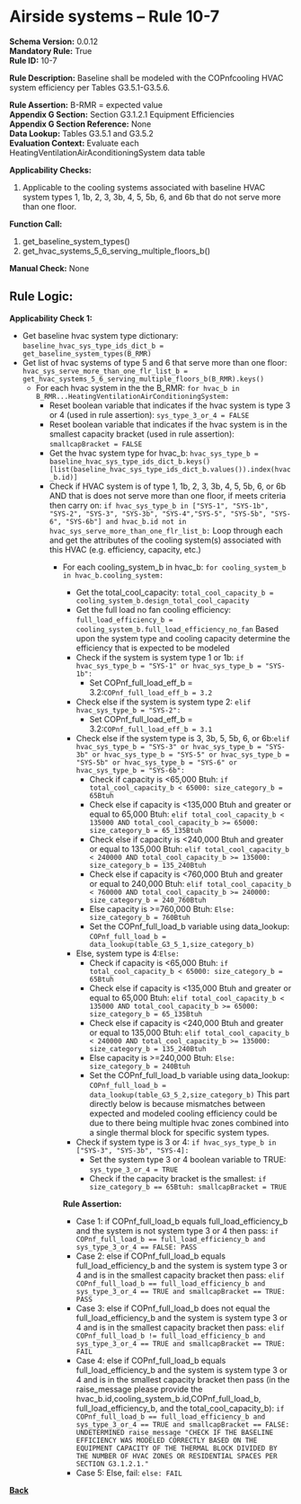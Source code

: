 # Airside systems – Rule 10-7  
**Schema Version:** 0.0.12  
**Mandatory Rule:** True     
**Rule ID:** 10-7  
 
**Rule Description:** Baseline shall be modeled with the COPnfcooling HVAC system efficiency per Tables G3.5.1-G3.5.6.   

**Rule Assertion:** B-RMR = expected value                                           
**Appendix G Section:** Section G3.1.2.1 Equipment Efficiencies  
**Appendix G Section Reference:** None  
**Data Lookup:** Tables G3.5.1 and G3.5.2  
**Evaluation Context:** Evaluate each HeatingVentilationAirAconditioningSystem data table  

**Applicability Checks:**  

1. Applicable to the cooling systems associated with baseline HVAC system types 1, 1b, 2, 3, 3b, 4, 5, 5b, 6, and 6b that do not serve more than one floor.  

**Function Call:**  

1. get_baseline_system_types()
2. get_hvac_systems_5_6_serving_multiple_floors_b()

**Manual Check:** None  

## Rule Logic:  
**Applicability Check 1:**   
- Get baseline hvac system type dictionary: `baseline_hvac_sys_type_ids_dict_b = get_baseline_system_types(B_RMR)`
- Get list of hvac systems of type 5 and 6 that serve more than one floor: `hvac_sys_serve_more_than_one_flr_list_b = get_hvac_systems_5_6_serving_multiple_floors_b(B_RMR).keys()`
    - For each hvac system in the the B_RMR: `for hvac_b in B_RMR...HeatingVentilationAirConditioningSystem:`
        - Reset boolean variable that indicates if the hvac system is type 3 or 4 (used in rule assertion): `sys_type_3_or_4 = FALSE`
        - Reset boolean variable that indicates if the hvac system is in the smallest capacity bracket (used in rule assertion): `smallcapBracket = FALSE`
        - Get the hvac system type for hvac_b: `hvac_sys_type_b = baseline_hvac_sys_type_ids_dict_b.keys()[list(baseline_hvac_sys_type_ids_dict_b.values()).index(hvac_b.id)]`
        - Check if HVAC system is of type 1, 1b, 2, 3, 3b, 4, 5, 5b, 6, or 6b AND that is does not serve more than one floor, if meets criteria then carry on: `if hvac_sys_type_b in ["SYS-1", "SYS-1b", "SYS-2", "SYS-3", "SYS-3b", "SYS-4","SYS-5", "SYS-5b", "SYS-6", "SYS-6b"] and hvac_b.id not in hvac_sys_serve_more_than_one_flr_list_b:` 
            Loop through each and get the attributes of the cooling system(s) associated with this HVAC (e.g. efficiency, capacity, etc.)
            - For each cooling_system_b in hvac_b: `for cooling_system_b in hvac_b.cooling_system:`
                - Get the total_cool_capacity: `total_cool_capacity_b = cooling_system_b.design_total_cool_capacity`
                - Get the full load no fan cooling efficiency: `full_load_efficiency_b = cooling_system_b.full_load_efficiency_no_fan`
                Based upon the system type and cooling capacity determine the efficiency that is expected to be modeled
                - Check if the system is system type 1 or 1b: `if hvac_sys_type_b = "SYS-1" or hvac_sys_type_b = "SYS-1b":`
                    - Set COPnf_full_load_eff_b = 3.2:`COPnf_full_load_eff_b = 3.2`
                - Check else if the system is system type 2: `elif hvac_sys_type_b = "SYS-2":`
                    - Set COPnf_full_load_eff_b = 3.2:`COPnf_full_load_eff_b = 3.1`
                - Check else if the system type is 3, 3b, 5, 5b, 6, or 6b:`elif hvac_sys_type_b = "SYS-3" or hvac_sys_type_b = "SYS-3b" or hvac_sys_type_b = "SYS-5" or hvac_sys_type_b = "SYS-5b" or hvac_sys_type_b = "SYS-6" or hvac_sys_type_b = "SYS-6b":`
                    - Check if capacity is <65,000 Btuh: `if total_cool_capacity_b < 65000: size_category_b = 65Btuh`
                    - Check else if capacity is <135,000 Btuh and greater or equal to 65,000 Btuh: `elif total_cool_capacity_b < 135000 AND total_cool_capacity_b >= 65000: size_category_b = 65_135Btuh`
                    - Check else if capacity is <240,000 Btuh and greater or equal to 135,000 Btuh: `elif total_cool_capacity_b < 240000 AND total_cool_capacity_b >= 135000: size_category_b = 135_240Btuh`
                    - Check else if capacity is <760,000 Btuh and greater or equal to 240,000 Btuh: `elif total_cool_capacity_b < 760000 AND total_cool_capacity_b >= 240000: size_category_b = 240_760Btuh`
                    - Else capacity is >=760,000 Btuh: `Else: size_category_b = 760Btuh`
                    - Set the COPnf_full_load_b variable using data_lookup: `COPnf_full_load_b = data_lookup(table_G3_5_1,size_category_b)`
                - Else, system type is 4:`Else:` 
                    - Check if capacity is <65,000 Btuh: `if total_cool_capacity_b < 65000: size_category_b = 65Btuh`
                    - Check else if capacity is <135,000 Btuh and greater or equal to 65,000 Btuh: `elif total_cool_capacity_b < 135000 AND total_cool_capacity_b >= 65000: size_category_b = 65_135Btuh`
                    - Check else if capacity is <240,000 Btuh and greater or equal to 135,000 Btuh: `elif total_cool_capacity_b < 240000 AND total_cool_capacity_b >= 135000: size_category_b = 135_240Btuh`
                    - Else capacity is >=240,000 Btuh: `Else: size_category_b = 240Btuh`
                    - Set the COPnf_full_load_b variable using data_lookup: `COPnf_full_load_b = data_lookup(table_G3_5_2,size_category_b)`
                This part directly below is because mismatches between expected and modeled cooling efficiency could be due to there being multiple hvac zones combined into a single thermal block for specific system types.
                - Check if system type is 3 or 4: `if hvac_sys_type_b in ["SYS-3", "SYS-3b", "SYS-4]:` 
                    - Set the system type 3 or 4 boolean variable to TRUE: `sys_type_3_or_4 = TRUE`      
                    - Check if the capacity bracket is the smallest: `if size_category_b == 65Btuh: smallcapBracket = TRUE`  
                                                
                **Rule Assertion:**
                - Case 1: if COPnf_full_load_b equals full_load_efficiency_b and the system is not system type 3 or 4 then pass: `if COPnf_full_load_b == full_load_efficiency_b and sys_type_3_or_4 == FALSE: PASS`
                - Case 2: else if COPnf_full_load_b equals full_load_efficiency_b and the system is system type 3 or 4 and is in the smallest capacity bracket then pass: `elif COPnf_full_load_b == full_load_efficiency_b and sys_type_3_or_4 == TRUE and smallcapBracket == TRUE: PASS`           
                - Case 3: else if COPnf_full_load_b does not equal the full_load_efficiency_b and the system is system type 3 or 4 and is in the smallest capacity bracket then pass: `elif COPnf_full_load_b != full_load_efficiency_b and sys_type_3_or_4 == TRUE and smallcapBracket == TRUE: FAIL`            
                - Case 4: else if COPnf_full_load_b equals full_load_efficiency_b and the system is system type 3 or 4 and is in the smallest capacity bracket then pass (in the raise_message please provide the hvac_b.id,cooling_system_b.id,COPnf_full_load_b, full_load_efficiency_b, and the total_cool_capacity_b): `if COPnf_full_load_b == full_load_efficiency_b and sys_type_3_or_4 == TRUE and smallcapBracket == FALSE: UNDETERMINED raise_message "CHECK IF THE BASELINE EFFICIENCY WAS MODELED CORRECTLY BASED ON THE EQUIPMENT CAPACITY OF THE THERMAL BLOCK DIVIDED BY THE NUMBER OF HVAC ZONES OR RESIDENTIAL SPACES PER SECTION G3.1.2.1."`             
                - Case 5: Else, fail: `else: FAIL`


 **[Back](../_toc.md)**